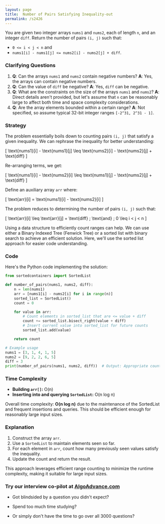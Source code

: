 ```yaml
---
layout: page
title:  Number of Pairs Satisfying Inequality-out
permalink: /s2426
---
```


You are given two integer arrays `nums1` and `nums2`, each of length `n`, and an integer `diff`. Return the number of pairs `(i, j)` such that:

- `0 <= i < j < n` and 
- `nums1[i] - nums1[j] <= nums2[i] - nums2[j] + diff`.

### Clarifying Questions
1. **Q**: Can the arrays `nums1` and `nums2` contain negative numbers?
   **A**: Yes, the arrays can contain negative numbers.
2. **Q**: Can the value of `diff` be negative?
   **A**: Yes, `diff` can be negative.
3. **Q**: What are the constraints on the size of the arrays `nums1` and `nums2`?
   **A**: Direct details aren't provided, but let's assume that `n` can be reasonably large to affect both time and space complexity considerations.
4. **Q**: Are the array elements bounded within a certain range?
   **A**: Not specified, so assume typical 32-bit integer ranges `[-2^31, 2^31 - 1]`.

### Strategy

The problem essentially boils down to counting pairs `(i, j)` that satisfy a given inequality. We can rephrase the inequality for better understanding:

\[ \text{nums1}[i] - \text{nums1}[j] \leq \text{nums2}[i] - \text{nums2}[j] + \text{diff} \]

Re-arranging terms, we get:

\[ \text{nums1}[i] - \text{nums2}[i] \leq \text{nums1}[j] - \text{nums2}[j] + \text{diff} \]

Define an auxiliary array `arr` where:

\[ \text{arr}[i] = \text{nums1}[i] - \text{nums2}[i] \]

The problem reduces to determining the number of pairs `(i, j)` such that:

\[ \text{arr}[i] \leq \text{arr}[j] + \text{diff} \; \text{and} \; 0 \leq i < j < n \]

Using a data structure to efficiently count ranges can help. We can use either a Binary Indexed Tree (Fenwick Tree) or a sorted list with binary search to achieve an efficient solution. Here, we'll use the sorted list approach for easier code understanding.

### Code

Here's the Python code implementing the solution:

```python
from sortedcontainers import SortedList

def number_of_pairs(nums1, nums2, diff):
    n = len(nums1)
    arr = [nums1[i] - nums2[i] for i in range(n)]
    sorted_list = SortedList()
    count = 0

    for value in arr:
        # Count elements in sorted_list that are <= value + diff
        count += sorted_list.bisect_right(value + diff)
        # Insert current value into sorted_list for future counts
        sorted_list.add(value)

    return count

# Example usage
nums1 = [3, 1, 4, 1, 5]
nums2 = [9, 2, 2, 6, 5]
diff = 3
print(number_of_pairs(nums1, nums2, diff))  # Output: Appropriate count based on the example
```

### Time Complexity

- **Building `arr[]`:** O(n)
- **Inserting into and querying `SortedList`:** O(n log n)

Overall time complexity: **O(n log n)** due to the maintenance of the SortedList and frequent insertions and queries. This should be efficient enough for reasonably large input sizes.

### Explanation
1. Construct the array `arr`.
2. Use a `SortedList` to maintain elements seen so far.
3. For each element in `arr`, count how many previously seen values satisfy the inequality.
4. Update the count and return the result.

This approach leverages efficient range counting to minimize the runtime complexity, making it suitable for large input sizes.


### Try our interview co-pilot at [AlgoAdvance.com](https://algoAdvance.com)

- Got blindsided by a question you didn't expect?

- Spend too much time studying?

- Or simply don't have the time to go over all 3000 questions?

